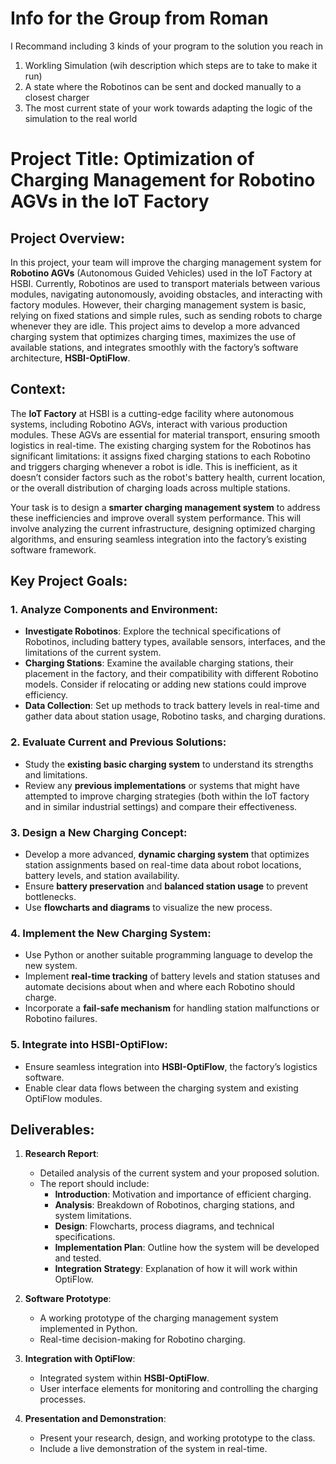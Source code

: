 # Info for the Group from Roman
I Recommand including 3 kinds of your program to the solution you reach in
1. Workling Simulation (wih description which steps are to take to make it run)
2. A state where the Robotinos can be sent and docked manually to a closest charger
3. The most current state of your work towards adapting the logic of the simulation to the real world


# Project Title: Optimization of Charging Management for Robotino AGVs in the IoT Factory

## Project Overview:
In this project, your team will improve the charging management system for **Robotino AGVs** (Autonomous Guided Vehicles) used in the IoT Factory at HSBI. Currently, Robotinos are used to transport materials between various modules, navigating autonomously, avoiding obstacles, and interacting with factory modules. However, their charging management system is basic, relying on fixed stations and simple rules, such as sending robots to charge whenever they are idle. This project aims to develop a more advanced charging system that optimizes charging times, maximizes the use of available stations, and integrates smoothly with the factory’s software architecture, **HSBI-OptiFlow**.

## Context:
The **IoT Factory** at HSBI is a cutting-edge facility where autonomous systems, including Robotino AGVs, interact with various production modules. These AGVs are essential for material transport, ensuring smooth logistics in real-time. The existing charging system for the Robotinos has significant limitations: it assigns fixed charging stations to each Robotino and triggers charging whenever a robot is idle. This is inefficient, as it doesn’t consider factors such as the robot's battery health, current location, or the overall distribution of charging loads across multiple stations.

Your task is to design a **smarter charging management system** to address these inefficiencies and improve overall system performance. This will involve analyzing the current infrastructure, designing optimized charging algorithms, and ensuring seamless integration into the factory’s existing software framework.

## Key Project Goals:

### 1. Analyze Components and Environment:
- **Investigate Robotinos**: Explore the technical specifications of Robotinos, including battery types, available sensors, interfaces, and the limitations of the current system.
- **Charging Stations**: Examine the available charging stations, their placement in the factory, and their compatibility with different Robotino models. Consider if relocating or adding new stations could improve efficiency.
- **Data Collection**: Set up methods to track battery levels in real-time and gather data about station usage, Robotino tasks, and charging durations.

### 2. Evaluate Current and Previous Solutions:
- Study the **existing basic charging system** to understand its strengths and limitations.
- Review any **previous implementations** or systems that might have attempted to improve charging strategies (both within the IoT factory and in similar industrial settings) and compare their effectiveness.

### 3. Design a New Charging Concept:
- Develop a more advanced, **dynamic charging system** that optimizes station assignments based on real-time data about robot locations, battery levels, and station availability.
- Ensure **battery preservation** and **balanced station usage** to prevent bottlenecks.
- Use **flowcharts and diagrams** to visualize the new process.

### 4. Implement the New Charging System:
- Use Python or another suitable programming language to develop the new system.
- Implement **real-time tracking** of battery levels and station statuses and automate decisions about when and where each Robotino should charge.
- Incorporate a **fail-safe mechanism** for handling station malfunctions or Robotino failures.

### 5. Integrate into HSBI-OptiFlow:
- Ensure seamless integration into **HSBI-OptiFlow**, the factory’s logistics software.
- Enable clear data flows between the charging system and existing OptiFlow modules.

## Deliverables:
1. **Research Report**:
   - Detailed analysis of the current system and your proposed solution.
   - The report should include:
     - **Introduction**: Motivation and importance of efficient charging.
     - **Analysis**: Breakdown of Robotinos, charging stations, and system limitations.
     - **Design**: Flowcharts, process diagrams, and technical specifications.
     - **Implementation Plan**: Outline how the system will be developed and tested.
     - **Integration Strategy**: Explanation of how it will work within OptiFlow.

2. **Software Prototype**:
   - A working prototype of the charging management system implemented in Python.
   - Real-time decision-making for Robotino charging.

3. **Integration with OptiFlow**:
   - Integrated system within **HSBI-OptiFlow**.
   - User interface elements for monitoring and controlling the charging processes.

4. **Presentation and Demonstration**:
   - Present your research, design, and working prototype to the class.
   - Include a live demonstration of the system in real-time.


